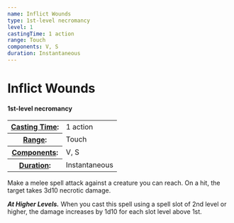 ```yaml
---
name: Inflict Wounds
type: 1st-level necromancy
level: 1
castingTime: 1 action
range: Touch
components: V, S
duration: Instantaneous
---
```


Inflict Wounds
==============

#### 1st-level necromancy

<table cellspacing="0" class="statBlock"><tbody><tr><th><a href="/srd/spellcasting/castingASpell.htm#castingtime">Casting Time</a>:</th><td>1 action</td></tr><tr><th><a href="/srd/spellcasting/castingASpell.htm#range">Range</a>:</th><td>Touch</td></tr><tr><th><a href="/srd/spellcasting/castingASpell.htm#components">Components</a>:</th><td>V, S</td></tr><tr><th><a href="/srd/spellcasting/castingASpell.htm#duration">Duration</a>:</th><td>Instantaneous</td></tr></tbody></table>

Make a melee spell attack against a creature you can reach. On a hit, the target takes 3d10 necrotic damage.

_**At Higher Levels.**_ When you cast this spell using a spell slot of 2nd level or higher, the damage increases by 1d10 for each slot level above 1st.